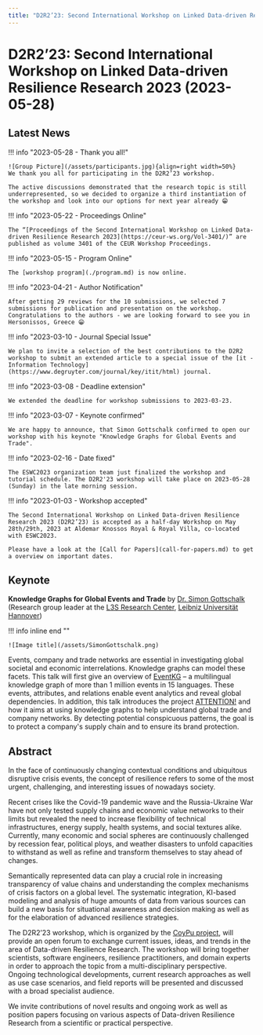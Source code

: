 ```yaml
---
title: "D2R2’23: Second International Workshop on Linked Data-driven Resilience Research 2023 (2023-05-28)"
---
```

# D2R2’23: Second International Workshop on Linked Data-driven Resilience Research 2023 (2023-05-28)

## Latest News

!!! info "2023-05-28 - Thank you all!"

    ![Group Picture](/assets/participants.jpg){align=right width=50%}
    We thank you all for participating in the D2R2’23 workshop.

    The active discussions demonstrated that the research topic is still underrepresented, so we decided to organize a third instantiation of the workshop and look into our options for next year already 😁

!!! info "2023-05-22 - Proceedings Online"

    The “[Proceedings of the Second International Workshop on Linked Data-driven Resilience Research 2023](https://ceur-ws.org/Vol-3401/)” are published as volume 3401 of the CEUR Workshop Proceedings.

!!! info "2023-05-15 - Program Online"

    The [workshop program](./program.md) is now online.

!!! info "2023-04-21 - Author Notification"

    After getting 29 reviews for the 10 submissions, we selected 7 submissions for publication and presentation on the workshop.
    Congratulations to the authors - we are looking forward to see you in Hersonissos, Greece 😁

!!! info "2023-03-10 - Journal Special Issue"

    We plan to invite a selection of the best contributions to the D2R2 workshop to submit an extended article to a special issue of the [it - Information Technology](https://www.degruyter.com/journal/key/itit/html) journal.

!!! info "2023-03-08 - Deadline extension"

    We extended the deadline for workshop submissions to 2023-03-23.

!!! info "2023-03-07 - Keynote confirmed"

    We are happy to announce, that Simon Gottschalk confirmed to open our workshop with his keynote "Knowledge Graphs for Global Events and Trade".

!!! info "2023-02-16 - Date fixed"

    The ESWC2023 organization team just finalized the workshop and tutorial schedule. The D2R2'23 workshop will take place on 2023-05-28 (Sunday) in the late morning session.

!!! info "2023-01-03 - Workshop accepted"

    The Second International Workshop on Linked Data-driven Resilience Research 2023 (D2R2’23) is accepted as a half-day Workshop on May 28th/29th, 2023 at Aldemar Knossos Royal & Royal Villa, co-located with ESWC2023.

    Please have a look at the [Call for Papers](call-for-papers.md) to get a overview on important dates.

## Keynote

**Knowledge Graphs for Global Events and Trade**
by [Dr. Simon Gottschalk](https://personal.l3s.uni-hannover.de/~gottschalk/)
(Research group leader at the [L3S Research Center](https://www.l3s.de/), [Leibniz Universität Hannover](https://www.uni-hannover.de/))

!!! info inline end ""

    ![Image title](/assets/SimonGottschalk.png)

Events, company and trade networks are essential in investigating global societal and economic interrelations.
Knowledge graphs can model these facets.
This talk will first give an overview of [EventKG](https://eventkg.l3s.uni-hannover.de/) – a multilingual knowledge graph of more than 1 million events in 15 languages.
These events, attributes, and relations enable event analytics and reveal global dependencies.
In addition, this talk introduces the project [ATTENTION!](https://attention-project.eu/) and how it aims at using knowledge graphs to help understand global trade and company networks.
By detecting potential conspicuous patterns, the goal is to protect a company's supply chain and to ensure its brand protection.

## Abstract

In the face of continuously changing contextual conditions and ubiquitous disruptive crisis events, the concept of resilience refers to some of the most urgent, challenging, and interesting issues of nowadays society.

Recent crises like the Covid-19 pandemic wave and the Russia-Ukraine War have not only tested supply chains and economic value networks to their limits but revealed the need to increase flexibility of technical infrastructures, energy supply, health systems, and social textures alike.
Currently, many economic and social spheres are continuously challenged by recession fear, political ploys, and weather disasters to unfold capacities to withstand as well as refine and transform themselves to stay ahead of changes.

Semantically represented data can play a crucial role in increasing transparency of value chains and  understanding the complex mechanisms of crisis factors on a global level.
The systematic integration, KI-based modeling and analysis of huge amounts of data from various sources can build a new basis for situational awareness and decision making as well as for the elaboration of advanced resilience strategies.

The D2R2’23 workshop, which is organized by the [CoyPu project](https://coypu.org/), will provide an open forum to exchange current issues, ideas, and trends in the area of Data-driven Resilience Research.
The workshop will bring together scientists, software engineers, resilience practitioners, and domain experts in order to approach the topic from a multi-disciplinary perspective.
Ongoing technological developments, current research approaches as well as use case scenarios, and field reports will be presented and discussed with a broad specialist audience.

We invite contributions of novel results and ongoing work as well as position papers focusing on various aspects of Data-driven Resilience Research from a scientific or practical perspective.
